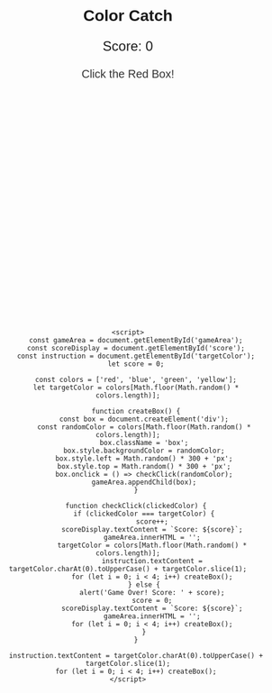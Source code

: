 <!DOCTYPE html>
<html lang="en">
<head>
    <meta charset="UTF-8">
    <title>Color Catch</title>
    <style>
        body { text-align: center; font-family: Arial, sans-serif; }
        #gameArea { margin: 20px auto; width: 400px; height: 400px; position: relative; }
        .box { width: 100px; height: 100px; position: absolute; cursor: pointer; }
        #score { font-size: 24px; }
        #instruction { font-size: 20px; color: #333; }
    </style>
</head>
<body>
    <h1>Color Catch</h1>
    <p id="score">Score: 0</p>
    <p id="instruction">Click the <span id="targetColor">Red</span> Box!</p>
    <div id="gameArea"></div>

    <script>
        const gameArea = document.getElementById('gameArea');
        const scoreDisplay = document.getElementById('score');
        const instruction = document.getElementById('targetColor');
        let score = 0;

        const colors = ['red', 'blue', 'green', 'yellow'];
        let targetColor = colors[Math.floor(Math.random() * colors.length)];

        function createBox() {
            const box = document.createElement('div');
            const randomColor = colors[Math.floor(Math.random() * colors.length)];
            box.className = 'box';
            box.style.backgroundColor = randomColor;
            box.style.left = Math.random() * 300 + 'px';
            box.style.top = Math.random() * 300 + 'px';
            box.onclick = () => checkClick(randomColor);
            gameArea.appendChild(box);
        }

        function checkClick(clickedColor) {
            if (clickedColor === targetColor) {
                score++;
                scoreDisplay.textContent = `Score: ${score}`;
                gameArea.innerHTML = '';
                targetColor = colors[Math.floor(Math.random() * colors.length)];
                instruction.textContent = targetColor.charAt(0).toUpperCase() + targetColor.slice(1);
                for (let i = 0; i < 4; i++) createBox();
            } else {
                alert('Game Over! Score: ' + score);
                score = 0;
                scoreDisplay.textContent = `Score: ${score}`;
                gameArea.innerHTML = '';
                for (let i = 0; i < 4; i++) createBox();
            }
        }

        instruction.textContent = targetColor.charAt(0).toUpperCase() + targetColor.slice(1);
        for (let i = 0; i < 4; i++) createBox();
    </script>
</body>
</html>
<!---
eienzen/eienzen is a ✨ special ✨ repository because its `README.md` (this file) appears on your GitHub profile.
You can click the Preview link to take a look at your changes.
--->
